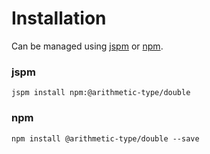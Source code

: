 # Installation

Can be managed using
[jspm](http://jspm.io)
or [npm](https://github.com/npm/npm).

### jspm
```terminal
jspm install npm:@arithmetic-type/double
```

### npm
```terminal
npm install @arithmetic-type/double --save
```
